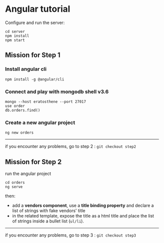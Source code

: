 # Angular tutorial

Configure and run the server:
```
cd server
npm install
npm start
```

## Mission for Step 1 
### Install angular cli 
`npm install -g @angular/cli`

### Connect and play with mongodb shell v3.6
```
mongo --host eratosthene --port 27017
use order
db.orders.find()
```

### Create a new angular project
`ng new orders`

---
if you encounter any problems, go to step 2 : `git checkout step2`

## Mission for Step 2
run the angular project
```
cd orders
ng serve
```

then:
* add a **vendors component**, use a **title binding property** and declare a list of strings with fake vendors' title
* in the related template, expose the title as a html title and place the list of strings inside a bullet list (`ul/li`).

---
if you encounter any problems, go to step 3 : `git checkout step3`
